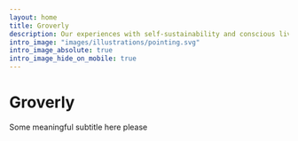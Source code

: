 ```yaml
---
layout: home
title: Groverly
description: Our experiences with self-sustainability and conscious living.
intro_image: "images/illustrations/pointing.svg"
intro_image_absolute: true
intro_image_hide_on_mobile: true
---
```


# Groverly

Some meaningful subtitle here please
